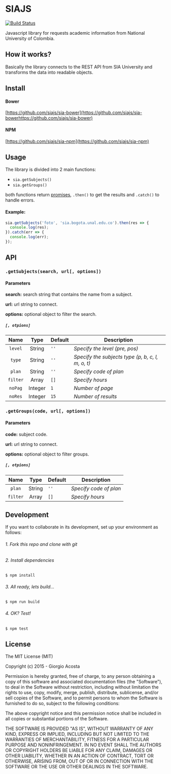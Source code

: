 # SIAJS
[![Build Status](https://travis-ci.org/siajs/sia.svg?branch=master)](https://travis-ci.org/siajs/sia)

Javascript library for requests academic information from National University of Colombia.

## How it works?

Basically the library connects to the REST API from SIA University and transforms the data into readable objects.

## Install

#### Bower

[https://github.com/siajs/sia-bower](https://github.com/siajs/sia-bowerhttps://github.com/siajs/sia-bower)

#### NPM

[https://github.com/siajs/sia-npm](https://github.com/siajs/sia-npm)

## Usage

The library is divided into 2 main functions:

- `sia.getSubjects()`
- `sia.getGroups()`

both functions return [promises](https://developer.mozilla.org/en-US/docs/Mozilla/JavaScript_code_modules/Promise.jsm/Promise), `.then()` to get the results and `.catch()` to handle errors.

#### Example:

``` javascript
sia.getSubjects('foto', 'sia.bogota.unal.edu.co').then(res => {
  console.log(res);
}).catch(err => {
  console.log(err);
});
```

## API

### `.getSubjects(search, url[, options])`

#### Parameters

__search:__ search string that contains the name from a subject.

__url:__ url string to connect.

__options:__ optional object to filter the search.

##### `[, otpions]`

|  Name  |  Type   | Default   | Description                     |
| :------: | :-----: | ------------- | ------------------------------- |
| `level`  | String  | `''`          | *Specify the level (pre, pos)*            |
|  `type`  | String  | `''`          | *Specify the subjects type (p, b, c, l, m, o, t)*        |
|  `plan`  | String  | `''`          | *Specify code of plan*             |
| `filter` |  Array  | `[]`          | *Specify hours* |
| `noPag`  | Integer | `1`           | *Number of page*            |
| `noRes`  | Integer | `15`          | *Number of results*         |

### `.getGroups(code, url[, options])`

#### Parameters

__code:__ subject code.

__url:__ url string to connect.

__options:__ optional object to filter groups.

##### `[, otpions]`

|  Name  |  Type  | Default   | Description                     |
| :------: | :----: | ------------- | ------------------------------- |
|  `plan`  | String | `''`          | *Specify code of plan*             |
| `filter` | Array  | `[]`          | *Specify hours* |

## Development

If you want to collaborate in its development, set up your environment as follows:

###### 1. Fork this repo and clone with git

###### 2. Install dependencies

``` shell
$ npm install
```

###### 3. All ready, lets build...

``` shell
$ npm run build
```

###### 4. OK? Test!

``` shell
$ npm test
```

## License

The MIT License (MIT)

Copyright (c) 2015 - Giorgio Acosta

Permission is hereby granted, free of charge, to any person obtaining a copy
of this software and associated documentation files (the "Software"), to deal
in the Software without restriction, including without limitation the rights
to use, copy, modify, merge, publish, distribute, sublicense, and/or sell
copies of the Software, and to permit persons to whom the Software is
furnished to do so, subject to the following conditions:

The above copyright notice and this permission notice shall be included in
all copies or substantial portions of the Software.

THE SOFTWARE IS PROVIDED "AS IS", WITHOUT WARRANTY OF ANY KIND, EXPRESS OR
IMPLIED, INCLUDING BUT NOT LIMITED TO THE WARRANTIES OF MERCHANTABILITY,
FITNESS FOR A PARTICULAR PURPOSE AND NONINFRINGEMENT. IN NO EVENT SHALL THE
AUTHORS OR COPYRIGHT HOLDERS BE LIABLE FOR ANY CLAIM, DAMAGES OR OTHER
LIABILITY, WHETHER IN AN ACTION OF CONTRACT, TORT OR OTHERWISE, ARISING FROM,
OUT OF OR IN CONNECTION WITH THE SOFTWARE OR THE USE OR OTHER DEALINGS IN THE
SOFTWARE.
